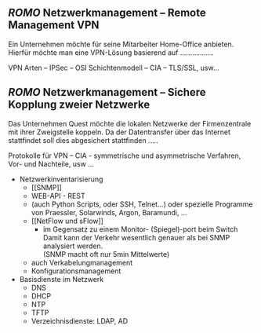 ## *ROMO* Netzwerkmanagement – Remote Management VPN
Ein Unternehmen möchte für seine Mitarbeiter Home-Office anbieten. Hierfür möchte man eine VPN-Lösung basierend auf ……………..

VPN Arten – IPSec – OSI Schichtenmodell – CIA – TLS/SSL, usw… 

## *ROMO* Netzwerkmanagement – Sichere Kopplung zweier Netzwerke
Das Unternehmen Quest möchte die lokalen Netzwerke der Firmenzentrale mit ihrer Zweigstelle koppeln. Da der Datentransfer über das Internet stattfindet soll dies abgesichert stattfinden …..

Protokolle für VPN – CIA - symmetrische und asymmetrische Verfahren, Vor- und Nachteile, usw … 

- Netzwerkinventarisierung
    - [[SNMP]]
    - WEB-API - REST
    - (auch Python Scripts, oder SSH, Telnet…) oder spezielle Programme von Praessler, Solarwinds, Argon, Baramundi, …
    - [[NetFlow und sFlow]]
        - im Gegensatz zu einem Monitor- (Spiegel)-port beim Switch
            Damit kann der Verkehr wesentlich genauer als bei SNMP analysiert werden.  
            (SNMP macht oft nur 5min Mittelwerte)
    - auch Verkabelungmanagement
    - Konfigurationsmanagement
- Basisdienste im Netzwerk 
    - DNS
    - DHCP
    - NTP
    - TFTP
    - Verzeichnisdienste: LDAP, AD